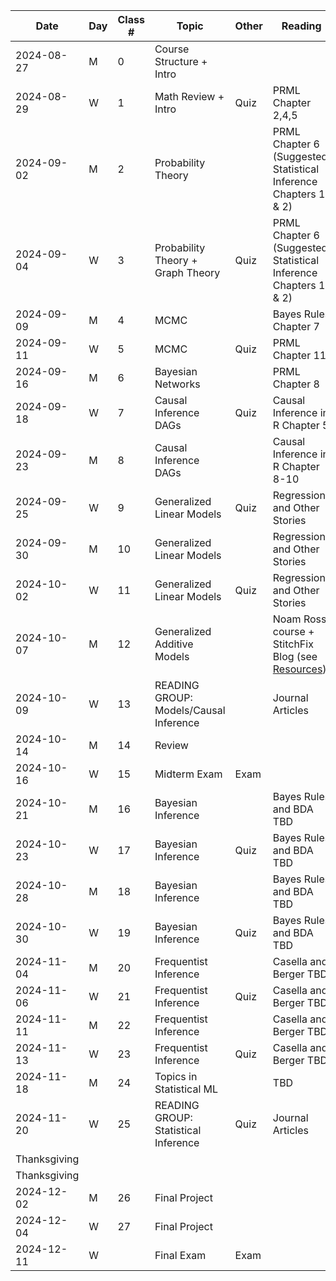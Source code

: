 | Date         | Day | Class \# | Topic                                  | Other | Reading                                                                                                                                     |
|------------|----------|----------|-----------------|----------|---------------|
| 2024-08-27   | M   | 0        | Course Structure + Intro               |       |                                                                                                                                             |
| 2024-08-29   | W   | 1        | Math Review + Intro                    | Quiz  | PRML Chapter 2,4,5                                                                                                                          |
| 2024-09-02   | M   | 2        | Probability Theory                     |       | PRML Chapter 6 (Suggested: Statistical Inference Chapters 1 & 2)                                                                            |
| 2024-09-04   | W   | 3        | Probability Theory + Graph Theory      | Quiz  | PRML Chapter 6 (Suggested: Statistical Inference Chapters 1 & 2)                                                                            |
| 2024-09-09   | M   | 4        | MCMC                                   |       | Bayes Rules Chapter 7                                                                                                                       |
| 2024-09-11   | W   | 5        | MCMC                                   | Quiz  | PRML Chapter 11                                                                                                                             |
| 2024-09-16   | M   | 6        | Bayesian Networks                      |       | PRML Chapter 8                                                                                                                              |
| 2024-09-18   | W   | 7        | Causal Inference DAGs                  | Quiz  | Causal Inference in R Chapter 5                                                                                                             |
| 2024-09-23   | M   | 8        | Causal Inference DAGs                  |       | Causal Inference in R Chapter 8-10                                                                                                          |
| 2024-09-25   | W   | 9        | Generalized Linear Models              | Quiz  | Regression and Other Stories                                                                                                                |
| 2024-09-30   | M   | 10       | Generalized Linear Models              |       | Regression and Other Stories                                                                                                                |
| 2024-10-02   | W   | 11       | Generalized Linear Models              | Quiz  | Regression and Other Stories                                                                                                                |
| 2024-10-07   | M   | 12       | Generalized Additive Models            |       | Noam Ross course + StitchFix Blog (see [Resources](https://github.com/chelseaparlett/CPSC540ParlettPelleriti/blob/main/Admin/Resources.md)) |
| 2024-10-09   | W   | 13       | READING GROUP: Models/Causal Inference |       | Journal Articles                                                                                                                            |
| 2024-10-14   | M   | 14       | Review                                 |       |                                                                                                                                             |
| 2024-10-16   | W   | 15       | Midterm Exam                           | Exam  |                                                                                                                                             |
| 2024-10-21   | M   | 16       | Bayesian Inference                     |       | Bayes Rules and BDA TBD                                                                                                                     |
| 2024-10-23   | W   | 17       | Bayesian Inference                     | Quiz  | Bayes Rules and BDA TBD                                                                                                                     |
| 2024-10-28   | M   | 18       | Bayesian Inference                     |       | Bayes Rules and BDA TBD                                                                                                                     |
| 2024-10-30   | W   | 19       | Bayesian Inference                     | Quiz  | Bayes Rules and BDA TBD                                                                                                                     |
| 2024-11-04   | M   | 20       | Frequentist Inference                  |       | Casella and Berger TBD                                                                                                                      |
| 2024-11-06   | W   | 21       | Frequentist Inference                  | Quiz  | Casella and Berger TBD                                                                                                                      |
| 2024-11-11   | M   | 22       | Frequentist Inference                  |       | Casella and Berger TBD                                                                                                                      |
| 2024-11-13   | W   | 23       | Frequentist Inference                  | Quiz  | Casella and Berger TBD                                                                                                                      |
| 2024-11-18   | M   | 24       | Topics in Statistical ML               |       | TBD                                                                                                                                         |
| 2024-11-20   | W   | 25       | READING GROUP: Statistical Inference   | Quiz  | Journal Articles                                                                                                                            |
| Thanksgiving |     |          |                                        |       |                                                                                                                                             |
| Thanksgiving |     |          |                                        |       |                                                                                                                                             |
| 2024-12-02   | M   | 26       | Final Project                          |       |                                                                                                                                             |
| 2024-12-04   | W   | 27       | Final Project                          |       |                                                                                                                                             |
| 2024-12-11   | W   |          | Final Exam                             | Exam  |                                                                                                                                             |
